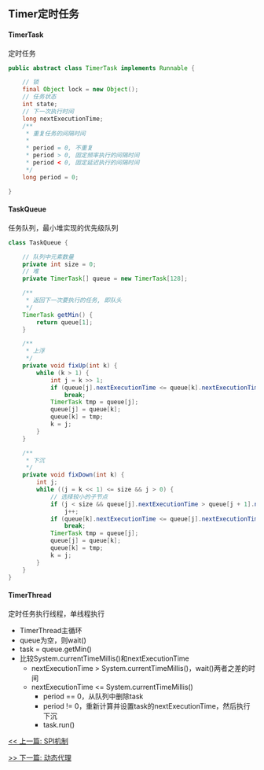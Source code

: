 ## Timer定时任务

#### TimerTask

定时任务

```java
public abstract class TimerTask implements Runnable {

    // 锁
    final Object lock = new Object();
    // 任务状态
    int state;
    // 下一次执行时间
    long nextExecutionTime;
    /**
     * 重复任务的间隔时间
     *
     * period = 0, 不重复
     * period > 0, 固定频率执行的间隔时间
     * period < 0, 固定延迟执行的间隔时间
     */
    long period = 0;

}
```

#### TaskQueue

任务队列，最小堆实现的优先级队列

```java
class TaskQueue {

    // 队列中元素数量
    private int size = 0;
    // 堆
    private TimerTask[] queue = new TimerTask[128];

    /**
     * 返回下一次要执行的任务, 即队头
     */
    TimerTask getMin() {
        return queue[1];
    }

    /**
     * 上浮
     */
    private void fixUp(int k) {
        while (k > 1) {
            int j = k >> 1;
            if (queue[j].nextExecutionTime <= queue[k].nextExecutionTime)
                break;
            TimerTask tmp = queue[j];
            queue[j] = queue[k];
            queue[k] = tmp;
            k = j;
        }
    }

    /**
     * 下沉
     */
    private void fixDown(int k) {
        int j;
        while ((j = k << 1) <= size && j > 0) {
            // 选择较小的子节点
            if (j < size && queue[j].nextExecutionTime > queue[j + 1].nextExecutionTime)
                j++;
            if (queue[k].nextExecutionTime <= queue[j].nextExecutionTime)
                break;
            TimerTask tmp = queue[j];
            queue[j] = queue[k];
            queue[k] = tmp;
            k = j;
        }
    }
}
```

#### TimerThread

定时任务执行线程，单线程执行

* TimerThread主循环
* queue为空，则wait()
* task = queue.getMin()
* 比较System.currentTimeMillis()和nextExecutionTime
    * nextExecutionTime > System.currentTimeMillis()，wait()两者之差的时间
    * nextExecutionTime <= System.currentTimeMillis()
        * period == 0，从队列中删除task
        * period != 0，重新计算并设置task的nextExecutionTime，然后执行下沉
        * task.run()


[<< 上一篇: SPI机制](2-Java基础/SPI机制.md)

[>> 下一篇: 动态代理](2-Java基础/动态代理.md)
